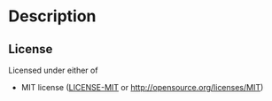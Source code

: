 # Description


## License

Licensed under either of

* MIT license ([LICENSE-MIT](LICENSE-MIT) or http://opensource.org/licenses/MIT)

